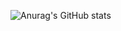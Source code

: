![Anurag's GitHub stats](https://github-readme-stats.vercel.app/api?username=Whyukim&theme=dark&show_icons=true)
